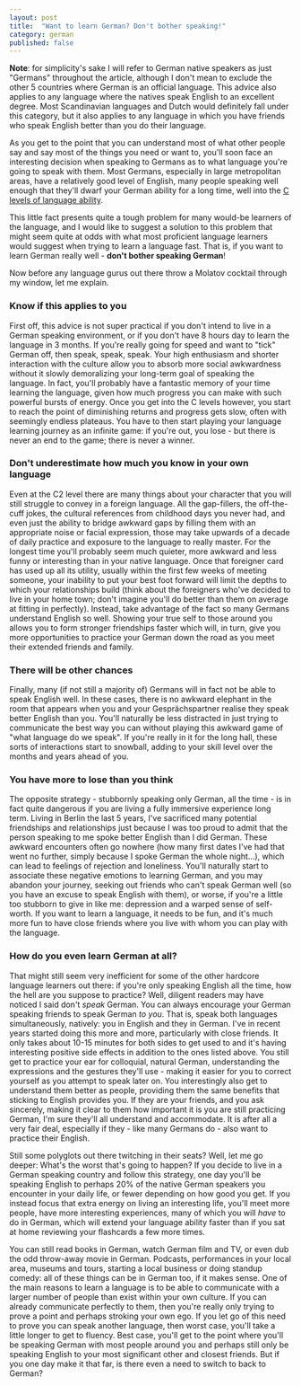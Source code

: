 ```yaml
---
layout: post
title:  "Want to learn German? Don't bother speaking!"
category: german
published: false
---
```


**Note**: for simplicity's sake I will refer to German native speakers as just "Germans" throughout the article, although I don't mean to exclude the other 5 countries where German is an official language. This advice also applies to any language where the natives speak English to an excellent degree. Most Scandinavian languages and Dutch would definitely fall under this category, but it also applies to any language in which you have friends who speak English better than you do their language.

As you get to the point that you can understand most of what other people say and say most of the things you need or want to, you'll soon face an interesting decision when speaking to Germans as to what language you're going to speak with them. Most Germans, especially in large metropolitan areas, have a relatively good level of English, many people speaking well enough that they'll dwarf your German ability for a long time, well into the [C levels of language ability](https://en.wikipedia.org/wiki/Common_European_Framework_of_Reference_for_Languages#Common_reference_levels).

This little fact presents quite a tough problem for many would-be learners of the language, and I would like to suggest a solution to this problem that might seem quite at odds with what most proficient language learners would suggest when trying to learn a language fast. That is, if you want to learn German really well - **don't bother speaking German**!

Now before any language gurus out there throw a Molatov cocktail through my window, let me explain.

### Know if this applies to you

First off, this advice is not super practical if you don't intend to live in a German speaking environment, or if you don't have 8 hours day to learn the language in 3 months. If you're really going for speed and want to "tick" German off, then speak, speak, speak. Your high enthusiasm and shorter interaction with the culture allow you to absorb more social awkwardness without it slowly demoralizing your long-term goal of speaking the language. In fact, you'll probably have a fantastic memory of your time learning the language, given how much progress you can make with such powerful bursts of energy. Once you get into the C levels however, you start to reach the point of diminishing returns and progress gets slow, often with seemingly endless plateaus. You have to then start playing your language learning journey as an infinite game: if you're out, you lose - but there is never an end to the game; there is never a winner.

### Don't underestimate how much you know in your own language

Even at the C2 level there are many things about your character that you will still struggle to convey in a foreign language. All the gap-fillers, the off-the-cuff jokes, the cultural references from childhood days you never had, and even just the ability to bridge awkward gaps by filling them with an appropriate noise or facial expression, those may take upwards of a decade of daily practice and exposure to the language to really master. For the longest time you'll probably seem much quieter, more awkward and less funny or interesting than in your native language. Once that foreigner card has used up all its utility, usually within the first few weeks of meeting someone, your inability to put your best foot forward will limit the depths to which your relationships build (think about the foreigners who've decided to live in your home town; don't imagine you'll do better than them on average at fitting in perfectly). Instead, take advantage of the fact so many Germans understand English so well. Showing your true self to those around you allows you to form stronger friendships faster which will, in turn, give you more opportunities to practice your German down the road as you meet their extended friends and family.

### There will be other chances

Finally, many (if not still a majority of) Germans will in fact not be able to speak English well. In these cases, there is no awkward elephant in the room that appears when you and your Gesprächspartner realise they speak better English than you. You'll naturally be less distracted in just trying to communicate the best way you can without playing this awkward game of "what language do we speak". If you're really in it for the long hall, these sorts of interactions start to snowball, adding to your skill level over the months and years ahead of you.

### You have more to lose than you think

The opposite strategy - stubbornly speaking only German, all the time - is in fact quite dangerous if you are living a fully immersive experience long term. Living in Berlin the last 5 years, I've sacrificed many potential friendships and relationships just because I was too proud to admit that the person speaking to me spoke better English than I did German. These awkward encounters often go nowhere (how many first dates I've had that went no further, simply because I spoke German the whole night...), which can lead to feelings of rejection and loneliness. You'll naturally start to associate these negative emotions to learning German, and you may abandon your journey, seeking out friends who can't speak German well (so you have an excuse to speak English with them), or worse, if you're a little too stubborn to give in like me: depression and a warped sense of self-worth. If you want to learn a language, it needs to be fun, and it's much more fun to have close friends where you live with whom you can play with the language.

### How do you even learn German at all?

That might still seem very inefficient for some of the other hardcore language learners out there: if you're only speaking English all the time, how the hell are you suppose to practice? Well, diligent readers may have noticed I said don't *speak* German. You can always encourage your German speaking friends to speak German *to you*. That is, speak both languages simultaneously, natively: you in English and they in German. I've in recent years started doing this more and more, particularly with close friends. It only takes about 10-15 minutes for both sides to get used to and it's having interesting positive side effects in addition to the ones listed above. You still get to practice your ear for colloquial, natural German, understanding the expressions and the gestures they'll use - making it easier for you to correct yourself as you attempt to speak later on. You interestingly also get to understand them better as people, providing them the same benefits that sticking to English provides you. If they are your friends, and you ask sincerely, making it clear to them how important it is you are still practicing German, I'm sure they'll all understand and accommodate. It is after all a very fair deal, especially if they - like many Germans do - also want to practice their English.

Still some polyglots out there twitching in their seats? Well, let me go deeper: What's the worst that's going to happen? If you decide to live in a German speaking country and follow this strategy, one day you'll be speaking English to perhaps 20% of the native German speakers you encounter in your daily life, or fewer depending on how good you get. If you instead focus that extra energy on living an interesting life, you'll meet more people, have more interesting experiences, many of which you will *have* to do in German, which will extend your language ability faster than if you sat at home reviewing your flashcards a few more times.

You can still read books in German, watch German film and TV, or even dub the odd throw-away movie in German. Podcasts, performances in your local area, museums and tours, starting a local business or doing standup comedy: all of these things can be in German too, if it makes sense. One of the main reasons to learn a language is to be able to communicate with a larger number of people than exist within your own culture. If you can already communicate perfectly to them, then you're really only trying to prove a point and perhaps stroking your own ego. If you let go of this need to prove you can speak another language, then worst case, you'll take a little longer to get to fluency. Best case, you'll get to the point where you'll be speaking German with most people around you and perhaps still only be speaking English to your most significant other and closest friends. But if you one day make it that far, is there even a need to switch to back to German?
